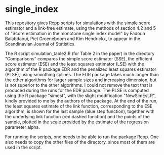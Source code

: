 # single_index

This repository gives Rcpp scripts for simulations with the simple score estimator and a
link-free estimate, using the methods of section 4.2 and 5 of "Score estimation in the
monotone single index model" by Fadoua Balabdaoui, Piet Groeneboom and Kim Hendrickx,
to appear in the Scandinavian Journal of Statistics.

The R script simulation_table2.R (for Table 2 in the paper) in the directory "Comparisons"
compares the simple score estimator (SSE), the efficient score estimator (ESE) and the least squares estimator (LSE) with the algorithm of the R package EDR and the penalized least squares estimator (PLSE), using smoothing splines. The EDR package takes much longer than the other algorithms for larger sample sizes and increasing dimension, but is not superior to the other algorithms.
I could not remove the text that is produced during the runs for the EDR package.
The PLSE is computed using the R package "simest", with the slight modification "NewSimEst.R", kindly provided to me by the authors of the package. At the end of the run, the least squares estimate of the link function, corresponding to the ESE algorithm, is shown for the last sample (blue step function), together with the underlying link function (red dashed function) and the points of the sample, plotted in the scale provided by the estimate of the regression parameter alpha.

For running the scripts, one needs to be able to run the package Rcpp. One also needs to
copy the other files of the directory, since most of them are used in the script.
